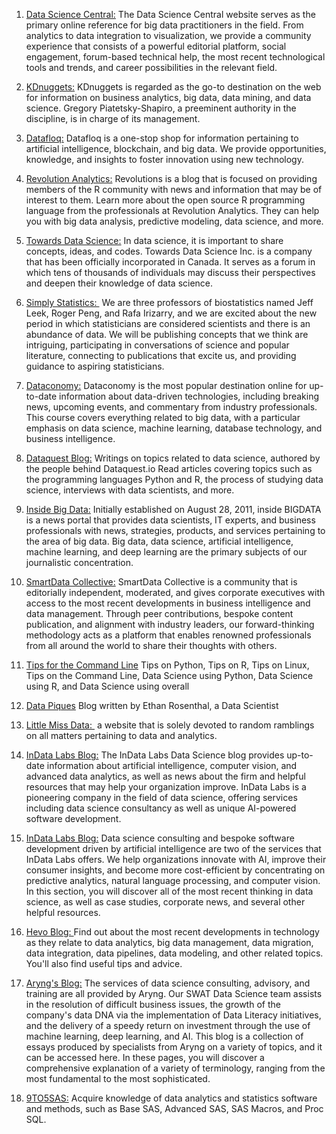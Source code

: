 1. <a href="https://www.datasciencecentral.com/">Data Science Central:</a>
  The Data Science Central website serves as the primary online reference for big data practitioners in the field. From analytics to data integration to visualization, we provide a community experience that consists of a powerful editorial platform, social engagement, forum-based technical help, the most recent technological tools and trends, and career possibilities in the relevant field.

2. <a href="https://www.kdnuggets.com/">KDnuggets:</a>
  KDnuggets is regarded as the go-to destination on the web for information on business analytics, big data, data mining, and data science. Gregory Piatetsky-Shapiro, a preeminent authority in the discipline, is in charge of its management.

3. <a href="https://datafloq.com/">Datafloq:</a>
  Datafloq is a one-stop shop for information pertaining to artificial intelligence, blockchain, and big data. We provide opportunities, knowledge, and insights to foster innovation using new technology.

4. <a href="https://blog.revolutionanalytics.com/">Revolution Analytics:</a>
  Revolutions is a blog that is focused on providing members of the R community with news and information that may be of interest to them. Learn more about the open source R programming language from the professionals at Revolution Analytics. They can help you with big data analysis, predictive modeling, data science, and more.

5. <a href="https://towardsdatascience.com/">Towards Data Science:</a>
  In data science, it is important to share concepts, ideas, and codes. Towards Data Science Inc. is a company that has been officially incorporated in Canada. It serves as a forum in which tens of thousands of individuals may discuss their perspectives and deepen their knowledge of data science.

6. <a href="https://simplystatistics.org/index.html">Simply Statistics: </a>
  We are three professors of biostatistics named Jeff Leek, Roger Peng, and Rafa Irizarry, and we are excited about the new period in which statisticians are considered scientists and there is an abundance of data. We will be publishing concepts that we think are intriguing, participating in conversations of science and popular literature, connecting to publications that excite us, and providing guidance to aspiring statisticians.

7. <a href="https://dataconomy.com/">Dataconomy:</a>
  Dataconomy is the most popular destination online for up-to-date information about data-driven technologies, including breaking news, upcoming events, and commentary from industry professionals. This course covers everything related to big data, with a particular emphasis on data science, machine learning, database technology, and business intelligence.

8. <a href="https://www.dataquest.io/">Dataquest Blog:</a>
  Writings on topics related to data science, authored by the people behind Dataquest.io Read articles covering topics such as the programming languages Python and R, the process of studying data science, interviews with data scientists, and more.

9. <a href="https://insidebigdata.com/">Inside Big Data:</a>
  Initially established on August 28, 2011, inside BIGDATA is a news portal that provides data scientists, IT experts, and business professionals with news, strategies, products, and services pertaining to the area of big data. Big data, data science, artificial intelligence, machine learning, and deep learning are the primary subjects of our journalistic concentration.

10. <a href="https://www.smartdatacollective.com/">SmartData Collective:</a>
  SmartData Collective is a community that is editorially independent, moderated, and gives corporate executives with access to the most recent developments in business intelligence and data management. Through peer contributions, bespoke content publication, and alignment with industry leaders, our forward-thinking methodology acts as a platform that enables renowned professionals from all around the world to share their thoughts with others.


11. <a href="https://cmdlinetips.com/">Tips for the Command Line</a>
Tips on Python, Tips on R, Tips on Linux, Tips on the Command Line, Data Science using Python, Data Science using R, and Data Science using overall

12. <a href="https://www.ethanrosenthal.com/">Data Piques</a>
Blog written by Ethan Rosenthal, a Data Scientist

13. <a href="https://www.littlemissdata.com/">Little Miss Data: </a>
a website that is solely devoted to random ramblings on all matters pertaining to data and analytics.

14. <a href="https://indatalabs.com/blog">InData Labs Blog:</a>
The InData Labs Data Science blog provides up-to-date information about artificial intelligence, computer vision, and advanced data analytics, as well as news about the firm and helpful resources that may help your organization improve. InData Labs is a pioneering company in the field of data science, offering services including data science consultancy as well as unique AI-powered software development.

15. <a href="https://indatalabs.com/blog">InData Labs Blog:</a>
Data science consulting and bespoke software development driven by artificial intelligence are two of the services that InData Labs offers. We help organizations innovate with AI, improve their consumer insights, and become more cost-efficient by concentrating on predictive analytics, natural language processing, and computer vision. In this section, you will discover all of the most recent thinking in data science, as well as case studies, corporate news, and several other helpful resources.

16. <a href="https://hevodata.com/">Hevo Blog: </a>
Find out about the most recent developments in technology as they relate to data analytics, big data management, data migration, data integration, data pipelines, data modeling, and other related topics. You'll also find useful tips and advice.

17. <a href="https://aryng.com/blog/">Aryng's Blog:</a>
The services of data science consulting, advisory, and training are all provided by Aryng. Our SWAT Data Science team assists in the resolution of difficult business issues, the growth of the company's data DNA via the implementation of Data Literacy initiatives, and the delivery of a speedy return on investment through the use of machine learning, deep learning, and AI. This blog is a collection of essays produced by specialists from Aryng on a variety of topics, and it can be accessed here. In these pages, you will discover a comprehensive explanation of a variety of terminology, ranging from the most fundamental to the most sophisticated.

18. <a href="https://www.9to5sas.com/">9TO5SAS:</a>
Acquire knowledge of data analytics and statistics software and methods, such as Base SAS, Advanced SAS, SAS Macros, and Proc SQL.

